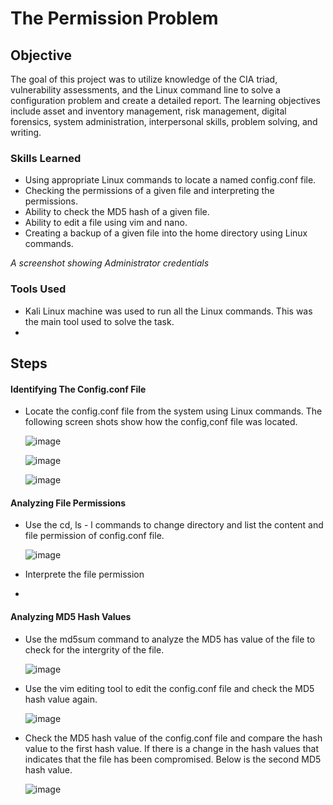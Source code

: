 # The Permission Problem

## Objective

The goal of this project was to utilize knowledge of the CIA triad, vulnerability assessments, and the Linux command line to solve a configuration problem and create a detailed report. The learning objectives include asset and inventory management, risk management, digital forensics, system administration, interpersonal skills, problem solving, and writing.


### Skills Learned

- Using appropriate Linux commands to locate a named config.conf file.
- Checking the permissions of a given file and interpreting the permissions.
- Ability to check the MD5 hash of a given file.
- Ability to edit a file using vim and nano.
- Creating a backup of a given file into the home directory using Linux commands.


*A screenshot showing Administrator credentials*



### Tools Used

- Kali Linux machine was used to run all the Linux commands. This was the main tool used to solve the task.
- 

## Steps

####  Identifying The Config.conf File
- Locate the config.conf file from the system using Linux commands. The following screen shots show how the config,conf file was located.
  

   ![image](https://github.com/ansahtackie/The-Permission-Problem/assets/148600552/2d319b09-2dbb-49b7-a86e-8548ebf0de55)



   ![image](https://github.com/ansahtackie/The-Permission-Problem/assets/148600552/9480da1a-4c78-444b-ad83-0a8c7ab05bb3)


   ![image](https://github.com/ansahtackie/The-Permission-Problem/assets/148600552/405de728-3c39-4384-b2e6-135deda58946)


####  Analyzing File Permissions
- Use the cd, ls - l commands to change directory and list the content and file permission of config.conf file.

   ![image](https://github.com/ansahtackie/The-Permission-Problem/assets/148600552/79531fcd-513b-4fac-9758-c648f053a7d1)

- Interprete the file permission
- 

####  Analyzing MD5 Hash Values

- Use the md5sum command to analyze the MD5 has value of the file to check for the intergrity of the file.

  ![image](https://github.com/ansahtackie/The-Permission-Problem/assets/148600552/8107d991-ef70-4484-b445-f844886fd62f)

- Use the vim editing tool to edit the config.conf file and check the MD5 hash value again.

   ![image](https://github.com/ansahtackie/The-Permission-Problem/assets/148600552/6777fc7e-036d-4648-9df4-50337eb0864b)

- Check the MD5 hash value of the config.conf file and compare the hash value to the first hash value. If there is a change in the hash values that indicates that the file has been compromised. Below is the second MD5 hash value.

  ![image](https://github.com/ansahtackie/The-Permission-Problem/assets/148600552/b7fddc20-946a-4d50-92e4-fd95cfa6387f)










